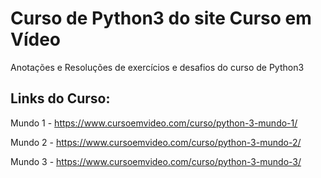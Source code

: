 # Curso de Python3 do site Curso em Vídeo
 Anotações e Resoluções de exercícios e desafios do curso de Python3


## Links do Curso:

 Mundo 1 - https://www.cursoemvideo.com/curso/python-3-mundo-1/

 Mundo 2 - https://www.cursoemvideo.com/curso/python-3-mundo-2/

 Mundo 3 - https://www.cursoemvideo.com/curso/python-3-mundo-3/
